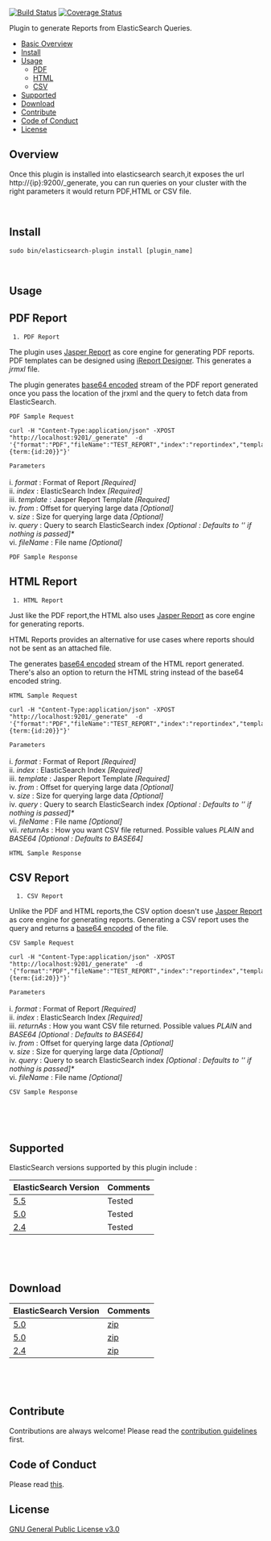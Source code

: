 [![Build Status](https://travis-ci.org/malike/elasticsearch-report-engine.svg?branch=master)](https://travis-ci.org/malike/elasticsearch-report-engine) [![Coverage Status](https://coveralls.io/repos/github/malike/elasticsearch-report-engine/badge.svg?branch=master)](https://coveralls.io/github/malike/elasticsearch-report-engine?branch=master)



Plugin to generate Reports from ElasticSearch Queries.

  - [Basic Overview](#overview)
  - [Install](#install)
  - [Usage](#usage)
    - [PDF](#pdf_report)
    - [HTML](#html_report)
    - [CSV](#csv_report)
 - [Supported](#supported)   
 - [Download](#download)   
 - [Contribute](CONTRIBUTING.md)
 - [Code of Conduct](CODE_OF_CONDUCT.md)
 - [License](https://github.com/malike/elasticsearch-report-engine/blob/master/LICENSE)



## Overview
Once this plugin is installed into elasticsearch search,it exposes the url http://{ip}:9200/_generate, you can run queries on your cluster with the right parameters it would return PDF,HTML or CSV file. 

<br>

## Install
``sudo bin/elasticsearch-plugin install [plugin_name] ``

<br>

## Usage

## PDF Report

     1. PDF Report

The plugin uses [Jasper Report](https://community.jaspersoft.com/) as core engine for generating PDF reports.
PDF templates can be designed using [iReport Designer](https://community.jaspersoft.com/wiki/ireport-designer-getting-started). This
generates a _jrmxl_ file.

The plugin generates [base64 encoded](https://en.wikipedia.org/wiki/Base64) stream of the PDF report generated once
you pass the location of the jrxml and the query to fetch data from ElasticSearch.


 `` PDF Sample Request ``

    curl -H "Content-Type:application/json" -XPOST "http://localhost:9201/_generate"  -d '{"format":"PDF","fileName":"TEST_REPORT","index":"reportindex","template":"/home/username/template.jrxml","from":0,"size":10,"query":"{term:{id:20}}"}'

  `` Parameters ``<br/><br/>
        i. *format* : Format of Report _*[Required]*_ <br/>
       ii. *index* : ElasticSearch Index _*[Required]*_ <br/>
      iii. *template* : Jasper Report Template _*[Required]*_ <br/>
       iv. *from* : Offset for querying large data _*[Optional]*_ <br/>
        v. *size* : Size for querying large data _*[Optional]*_ <br/>
       iv. *query* : Query to search ElasticSearch index _*[Optional : Defaults to '*' if nothing is passed]*_<br/>
       vi. *fileName* : File name _*[Optional]*_ <br/>



 `` PDF Sample Response ``


## HTML Report

     1. HTML Report

Just like the PDF report,the HTML also uses [Jasper Report](https://community.jaspersoft.com/) as core engine for generating reports.

HTML Reports provides an alternative for use cases where reports should not be sent as an attached file.

The generates [base64 encoded](https://en.wikipedia.org/wiki/Base64) stream of the HTML report generated. There's also an option to return the HTML string instead of the base64 encoded string.

 `` HTML Sample Request ``

    curl -H "Content-Type:application/json" -XPOST "http://localhost:9201/_generate"  -d '{"format":"PDF","fileName":"TEST_REPORT","index":"reportindex","template":"/home/username/template.jrxml","from":0,"size":10,"query":"{term:{id:20}}"}'

 `` Parameters ``<br/><br/>
       i. *format* : Format of Report _*[Required]*_ <br/>
      ii. *index* : ElasticSearch Index _*[Required]*_ <br/>
     iii. *template* : Jasper Report Template _*[Required]*_ <br/>
      iv. *from* : Offset for querying large data _*[Optional]*_ <br/>
       v. *size* : Size for querying large data _*[Optional]*_ <br/>
      iv. *query* : Query to search ElasticSearch index _*[Optional : Defaults to '*' if nothing is passed]*_<br/>
      vi. *fileName* : File name _*[Optional]*_ <br/>
     vii. *returnAs* : How you want CSV file returned. Possible values _PLAIN_ and _BASE64_  _*[Optional : Defaults to BASE64]*_ <br/>


 `` HTML Sample Response ``


 ## CSV Report

      1. CSV Report

Unlike the PDF and HTML reports,the CSV option doesn't use [Jasper Report](https://community.jaspersoft.com/) as core engine for generating reports.
Generating a CSV report uses the query and returns a [base64 encoded]() of the file.


  `` CSV Sample Request ``

    curl -H "Content-Type:application/json" -XPOST "http://localhost:9201/_generate"  -d '{"format":"PDF","fileName":"TEST_REPORT","index":"reportindex","template":"/home/username/template.jrxml","from":0,"size":10,"query":"{term:{id:20}}"}'

  `` Parameters ``<br/><br/>
      i. *format* : Format of Report _*[Required]*_ <br/>
     ii. *index* : ElasticSearch Index _*[Required]*_ <br/>
    iii. *returnAs* : How you want CSV file returned. Possible values _PLAIN_ and _BASE64_  _*[Optional : Defaults to BASE64]*_ <br/>
     iv. *from* : Offset for querying large data _*[Optional]*_ <br/>
      v. *size* : Size for querying large data _*[Optional]*_ <br/>
     iv. *query* : Query to search ElasticSearch index _*[Optional : Defaults to '*' if nothing is passed]*_<br/>
     vi. *fileName* : File name _*[Optional]*_ <br/>


  `` CSV Sample Response ``



<p>&nbsp;</p>
<p>&nbsp;</p>

## Supported

ElasticSearch versions supported by this plugin include :

| ElasticSearch Version | Comments |
| --------------------- | -------- |
| [5.5]()               | Tested   |
| [5.0]()               | Tested   |
| [2.4]()               | Tested   |

<p>&nbsp;</p>
<p>&nbsp;</p>

## Download

| ElasticSearch Version | Comments |
| --------------------- | -------- |
| [5.0]()               | [zip]()  |
| [5.0]()               | [zip]()  |
| [2.4]()               | [zip]()  |

<p>&nbsp;</p>
<p>&nbsp;</p>


## Contribute

Contributions are always welcome!
Please read the [contribution guidelines](CONTRIBUTING.md) first.

## Code of Conduct

Please read [this](CODE_OF_CONDUCT.md).

## License

[GNU General Public License v3.0](https://github.com/malike/elasticsearch-report-engine/blob/master/LICENSE)


